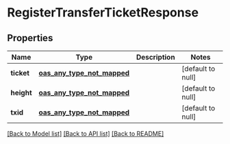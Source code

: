 # RegisterTransferTicketResponse
## Properties

| Name | Type | Description | Notes |
|------------ | ------------- | ------------- | -------------|
| **ticket** | [**oas_any_type_not_mapped**](.md) |  | [default to null] |
| **height** | [**oas_any_type_not_mapped**](.md) |  | [default to null] |
| **txid** | [**oas_any_type_not_mapped**](.md) |  | [default to null] |

[[Back to Model list]](../README.md#documentation-for-models) [[Back to API list]](../README.md#documentation-for-api-endpoints) [[Back to README]](../README.md)

